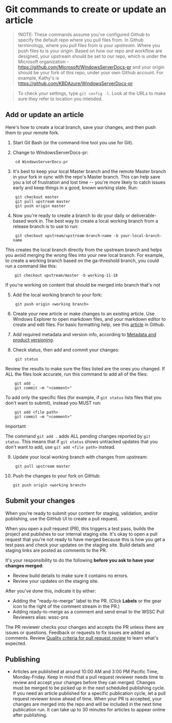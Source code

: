<properties pageTitle="Git commands for creating a new article or updating an existing article" description="Steps to create and update an article in WindowsServerDocs-pr." metaKeywords="" services="" solutions="" documentationCenter="" authors="Kathy Davies" videoId="" scriptId="" manager="dongill" />

<tags ms.service="contributor-guide" ms.devlang="" ms.topic="article" ms.tgt_pltfrm="" ms.workload="" ms.date="08/24/16" ms.author="kathydav" />

# Git commands to create or update an article

>!NOTE: These commands assume you've configured Github to specify the default repo where you pull files from. In Github terminology, where you pull files from is your *upstream*. Where you push files to is your *origin*. Based on how our repo and workflow are designed, your upstream should be set to our repo, which is under the Microsoft organization - https://github.com/Microsoft/WindowsServerDocs-pr and your origin should be your fork of this repo, under your own Github account. For example, Kathy's is https://github.com/KBDAzure/WindowsServerDocs-pr 

>To check your settings, type ```git config -l```. Look at the URLs to make sure they refer to location you intended.

## Add or update an article

Here's how to create a local branch, save your changes, and then push them to your remote fork.

1. Start Git Bash (or the command-line tool you use for Git).

2. Change to WindowsServerDocs-pr:

        cd WindowsServerDocs-pr

3. It's best to keep your local Master branch and the remote Master branch in your fork in sync with the repo's Master branch. This can help save you a lot of frustration and lost time -- you're more likely to catch issues early and keep things in a good, known working state. Run:

        git checkout master
        git pull upstream master
        git push origin master

4. Now you're ready to create a branch to do your daily or deliverable-based work in. The best way to create a local working branch from a release branch is to use to run:

        git checkout upstream/upstream-branch-name -b your-local-branch-name

  This creates the local branch directly from the upstream branch and helps you avoid merging the wrong files into your new local branch. For example, to create a working branch based on the ga-threshold branch, you could run a command like this:
      
        git checkout upstream/master -b working-11-18

  If you're working on content that should be merged into branch that's not         

5. Add the local working branch to your fork:

        git push origin <working branch>

6. Create your new article or make changes to an existing article. Use Windows Explorer to open markdown files, and your markdown editor to create and edit files. For basic formatting help, see this [article](https://help.github.com/articles/getting-started-with-writing-and-formatting-on-github/) in Github.

7. Add required metadata and version info, according to [Metadata and product versioning](metadata-OSversioning-and-trademarks.md).

8. Check status, then add and commit your changes:

        git status

  Review the results to make sure the files listed are the ones you changed. If ALL the files look accurate, run this command to add all of the files:

        git add .
        git commit –m "<comment>"

  To add only the specific files (for example, if ```git status``` lists files that you don't want to submit), instead you MUST run:

        git add <file path>
        git commit –m "<comment>"

>[!IMPORTANT]
>The command ```git add .``` adds ALL pending changes reported by ```git status```. This means that if ```git status``` shows untracked updates that you don't want to add, use ```git add <file path>``` instead.  

9. Update your local working branch with changes from upstream:

        git pull upstream master

10. Push the changes to your fork on GitHub:

        git push origin <working branch>

## Submit your changes

When you're ready to submit your content for staging, validation, and/or publishing, use the GitHub UI to create a pull request. 

When you open a pull request (PR), this triggers a test pass, builds the project and publishes to our internal staging site. It's okay to open a pull request that you're not ready to have merged because this is how you get a test pass and check your updates on the staging site. Build details and staging links are posted as comments to the PR. 

It's your responsibility to do the following **before you ask to have your changes merged**:
  - Review build details to make sure it contains no errors. 
  - Review your updates on the staging site.

After you've done this, indicate it by either:
- Adding the "ready-to-merge" label to the PR. \(Click **Labels** or the gear icon to the right of the comment stream in the PR.)
- Adding ready-to-merge as a comment and send email to the WSSC Pull Reviewers alias: wssc-pra

The PR reviewer checks your changes and accepts the PR unless there are issues or questions. Feedback or requests to fix issues are added as comments. Review [Quality criteria for pull request review](contributor-guide-pr-criteria.md) to learn what's expected.

## Publishing

- Articles are published at around 10:00 AM and 3:00 PM Pacific Time, Monday-Friday. Keep in mind that a pull request reviewer needs time to review and accept your changes before they can merged. Changes must be merged to be picked up in the next scheduled publishing cycle. If you need an article published for a specific publication cycle, let a pull request reviewer know ahead of time. When your PR is accepted, your changes are merged into the repo and will be included in the next time publication run. It can take up to 30 minutes for articles to appear online after publishing. 